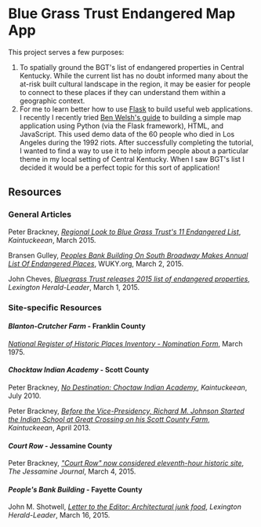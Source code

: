 # Blue Grass Trust Endangered Map App

This project serves a few purposes:

1. To spatially ground the BGT's list of endangered properties in Central Kentucky. While the current list has no doubt informed many about the at-risk built cultural landscape in the region, it may be easier for people to connect to these places if they can understand them within a geographic context.
2. For me to learn better how to use [Flask](http://flask.pocoo.org/) to build useful web applications. I recently I recently tried [Ben Welsh's guide](http://first-news-app.readthedocs.org/en/latest/) to building a simple map application using Python (via the Flask framework), HTML, and JavaScript. This used demo data of the 60 people who died in Los Angeles during the 1992 riots. After successfully completing the tutorial, I wanted to find a way to use it to help inform people about a particular theme in my local setting of Central Kentucky. When I saw BGT's list I decided it would be a perfect topic for this sort of application! 

## Resources

### General Articles

Peter Brackney, [*Regional Look to Blue Grass Trust's 11 Endangered List*](http://www.kaintuckeean.com/2015/03/regional-look-to-blue-grass-trusts-11.html), *Kaintuckeean*, March 2015.

Bransen Gulley, [*Peoples Bank Building On South Broadway Makes Annual List Of Endangered Places*](http://wuky.org/post/peoples-bank-building-south-broadway-makes-annual-list-endangered-places), WUKY.org, March 2, 2015.

John Cheves, [*Bluegrass Trust releases 2015 list of endangered properties*](http://www.kentucky.com/2015/03/01/3721617_bluegrass-trust-releases-2015.html), *Lexington Herald-Leader*, March 1, 2015.

### Site-specific Resources

#### *Blanton-Crutcher Farm* - Franklin County

[*National Register of Historic Places Inventory - Nomination Form*](http://pdfhost.focus.nps.gov/docs/NRHP/Text/75000757.pdf), March 1975.

#### *Chocktaw Indian Academy* - Scott County

Peter Brackney, [*No Destination: Choctaw Indian Academy*](http://www.kaintuckeean.com/2010/07/no-destination-choctaw-indian-academy.html), *Kaintuckeean*, July 2010.

Peter Brackney, [*Before the Vice-Presidency, Richard M. Johnson Started the Indian School at Great Crossing on his Scott County Farm*](http://www.kaintuckeean.com/2013/04/before-vice-presidency-richard-m.html), *Kaintuckeean*, April 2013.

#### *Court Row* - Jessamine County

Peter Brackney, [*"Court Row" now considered eleventh-hour historic site*](http://www.centralkynews.com/jessaminejournal/opinion/court-row-now-considered-eleventh-hour-historic-site/article_b723f472-c2a6-11e4-8b14-83a5db6d1529.html), *The Jessamine Journal*, March 4, 2015.

#### *People's Bank Building* - Fayette County

John M. Shotwell, [*Letter to the Editor: Architectural junk food*](http://www.kentucky.com/2015/03/16/3749554/letters-to-the-editor-march-16.html), *Lexington Herald-Leader*, March 16, 2015.